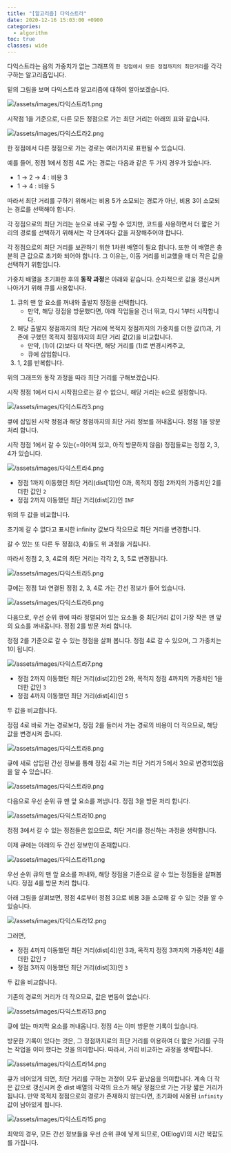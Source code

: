 ```yaml
---
title: "[알고리즘] 다익스트라"
date: 2020-12-16 15:03:00 +0900
categories:
  - algorithm
toc: true
classes: wide
---
```


다익스트라는 음의 가중치가 없는 그래프의 `한 정점에서 모든 정점까지의 최단거리`를 각각 구하는 알고리즘입니다.

밑의 그림을 보며 다익스트라 알고리즘에 대하여 알아보겠습니다.

![/assets/images/다익스트라1.png](/assets/images/다익스트라1.png)

시작점 1을 기준으로, 다른 모든 정점으로 가는 최단 거리는 아래의 표와 같습니다.

![/assets/images/다익스트라2.png](/assets/images/다익스트라2.png)

한 정점에서 다른 정점으로 가는 경로는 여러가지로 표현될 수 있습니다.

예를 들어, 정점 1에서 정점 4로 가는 경로는 다음과 같은 두 가지 경우가 있습니다.

- 1 → 2 → 4 : 비용 3
- 1 → 4 : 비용 5

따라서 최단 거리를 구하기 위해서는 비용 5가 소모되는 경로가 아닌, 비용 3이 소모되는 경로를 선택해야 합니다.

각 정점으로의 최단 거리는 눈으로 바로 구할 수 있지만, 코드를 사용하면서 더 짧은 거리의 경로를 선택하기 위해서는 각 단계마다 값을 저장해주어야 합니다.

각 정점으로의 최단 거리를 보관하기 위한 1차원 배열이 필요 합니다. 또한 이 배열은 충분히 큰 값으로 초기화 되어야 합니다. 그 이유는, 이동 거리를 비교했을 때 더 작은 값을 선택하기 위함입니다.

가중치 배열을 초기화한 후의 **동작 과정**은 아래와 같습니다. 순차적으로 값을 갱신시켜 나아가기 위해 큐를 사용합니다.

1. 큐의 맨 앞 요소를 꺼내와 출발지 정점을 선택합니다.
   - 만약, 해당 정점을 방문했다면, 아래 작업들을 건너 뛰고, 다시 1부터 시작합니다.
2. 해당 출발지 정점까지의 최단 거리에 목적지 정점까지의 가중치를 더한 값(1)과, 기존에 구했던 목적지 정점까지의 최단 거리 값(2)을 비교합니다.
   - 만약, (1)이 (2)보다 더 작다면, 해당 거리를 (1)로 변경시켜주고,
   - 큐에 삽입합니다.
3. 1, 2를 반복합니다.

위의 그래프와 동작 과정을 따라 최단 거리를 구해보겠습니다.

시작 정점 1에서 다시 시작점으로는 갈 수 없으니, 해당 거리는 `0`으로 설정합니다.

![/assets/images/다익스트라3.png](/assets/images/다익스트라3.png)

큐에 삽입된 시작 정점과 해당 정점까지의 최단 거리 정보를 꺼내옵니다. 정점 1을 방문 처리 합니다.

시작 정점 1에서 갈 수 있는(=이어져 있고, 아직 방문하지 않음) 정점들로는 정점 2, 3, 4가 있습니다.

![/assets/images/다익스트라4.png](/assets/images/다익스트라4.png)

- 정점 1까지 이동했던 최단 거리(dist[1])인 0과, 목적지 정점 2까지의 가중치인 2를 더한 값인 `2`
- 정점 2까지 이동했던 최단 거리(dist[2])인 `INF`

위의 두 값을 비교합니다.

초기에 갈 수 없다고 표시한 infinity 값보다 작으므로 최단 거리를 변경합니다.

갈 수 있는 또 다른 두 정점(3, 4)들도 위 과정을 거칩니다.

따라서 정점 2, 3, 4로의 최단 거리는 각각 2, 3, 5로 변경됩니다.

![/assets/images/다익스트라5.png](/assets/images/다익스트라5.png)

큐에는 정점 1과 연결된 정점 2, 3, 4로 가는 간선 정보가 들어 있습니다.

![/assets/images/다익스트라6.png](/assets/images/다익스트라6.png)

다음으로, 우선 순위 큐에 따라 정렬되어 있는 요소들 중 최단거리 값이 가장 작은 맨 앞의 요소를 꺼내옵니다. 정점 2를 방문 처리 합니다.

정점 2를 기준으로 갈 수 있는 정점을 살펴 봅니다. 정점 4로 갈 수 있으며, 그 가중치는 1이 됩니다.

![/assets/images/다익스트라7.png](/assets/images/다익스트라7.png)

- 정점 2까지 이동했던 최단 거리(dist[2])인 2와, 목적지 정점 4까지의 가중치인 1을 더한 값인 `3`
- 정점 4까지 이동했던 최단 거리(dist[4])인 `5`

두 값을 비교합니다.

정점 4로 바로 가는 경로보다, 정점 2를 들러서 가는 경로의 비용이 더 적으므로, 해당 값을 변경시켜 줍니다.

![/assets/images/다익스트라8.png](/assets/images/다익스트라8.png)

큐에 새로 삽입된 간선 정보를 통해 정점 4로 가는 최단 거리가 5에서 3으로 변경되었음을 알 수 있습니다.

![/assets/images/다익스트라9.png](/assets/images/다익스트라9.png)

다음으로 우선 순위 큐 맨 앞 요소를 꺼냅니다. 정점 3을 방문 처리 합니다.

![/assets/images/다익스트라10.png](/assets/images/다익스트라10.png)

정점 3에서 갈 수 있는 정점들은 없으므로, 최단 거리를 갱신하는 과정을 생략합니다.

이제 큐에는 아래의 두 간선 정보만이 존재합니다.

![/assets/images/다익스트라11.png](/assets/images/다익스트라11.png)

우선 순위 큐의 맨 앞 요소를 꺼내와, 해당 정점을 기준으로 갈 수 있는 정점들을 살펴봅니다. 정점 4를 방문 처리 합니다.

아래 그림을 살펴보면, 정점 4로부터 정점 3으로 비용 3을 소모해 갈 수 있는 것을 알 수 있습니다.

![/assets/images/다익스트라12.png](/assets/images/다익스트라12.png)

그러면,

- 정점 4까지 이동했던 최단 거리(dist[4])인 3과, 목적지 정점 3까지의 가중치인 4를 더한 값인 `7`
- 정점 3까지 이동했던 최단 거리(dist[3])인 `3`

두 값을 비교합니다.

기존의 경로의 거리가 더 작으므로, 값은 변동이 없습니다.

![/assets/images/다익스트라13.png](/assets/images/다익스트라13.png)

큐에 있는 마지막 요소를 꺼내옵니다. 정점 4는 이미 방문한 기록이 있습니다.

방문한 기록이 있다는 것은, 그 정점까지로의 최단 거리를 이용하여 더 짧은 거리를 구하는 작업을 이미 했다는 것을 의미합니다. 따라서, 거리 비교하는 과정을 생략합니다.

![/assets/images/다익스트라14.png](/assets/images/다익스트라14.png)

큐가 비어있게 되면, 최단 거리를 구하는 과정이 모두 끝났음을 의미합니다. 계속 더 작은 값으로 갱신시켜 준 dist 배열의 각각의 요소가 해당 정점으로 가는 가장 짧은 거리가 됩니다. 만약 목적지 정점으로의 경로가 존재하지 않는다면, 초기화에 사용된 `infinity` 값이 남아있게 됩니다.

![/assets/images/다익스트라15.png](/assets/images/다익스트라15.png)

최악의 경우, 모든 간선 정보들을 우선 순위 큐에 넣게 되므로, O(ElogV)의 시간 복잡도를 가집니다.
